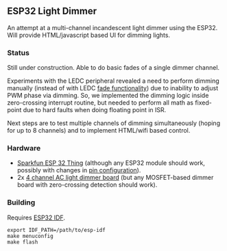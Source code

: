 ## ESP32 Light Dimmer


An attempt at a multi-channel incandescent light dimmer using the ESP32.  Will provide HTML/javascript based UI for dimming lights.

### Status

Still under construction.  Able to do basic fades of a single dimmer channel.

Experiments with the LEDC peripheral revealed a need to perform dimming manually (instead of with LEDC [fade functionality](http://esp-idf.readthedocs.io/en/latest/api/ledc.html#_CPPv213ledc_set_fade11ledc_mode_t14ledc_channel_t8uint32_t21ledc_duty_direction_t8uint32_t8uint32_t8uint32_t)) due to inability to adjust PWM phase via dimming.  So, we implemented the dimming logic inside zero-crossing interrupt routine, but needed to perform all math as fixed-point due to hard faults when doing floating point in ISR.

Next steps are to test multiple channels of dimming simultaneously (hoping for up to 8 channels) and to implement HTML/wifi based control.


### Hardware

* [Sparkfun ESP 32 Thing](https://www.sparkfun.com/products/13907) (although any ESP32 module should work, possibly with changes in [pin configuration](https://cdn.sparkfun.com/assets/learn_tutorials/5/0/7/esp32-thing-graphical-datasheet-v02.png)).
* 2x [4 channel AC light dimmer board](http://www.inmojo.com/store/krida-electronics/item/4-channel-ac-light-dimmer-arduino--v2/) (but any MOSFET-based dimmer board with zero-crossing detection should work).

### Building

Requires [ESP32 IDF](https://github.com/espressif/esp-idf/).

```
export IDF_PATH=/path/to/esp-idf
make menuconfig
make flash
```